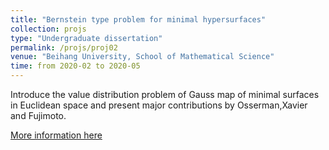 ```yaml
---
title: "Bernstein type problem for minimal hypersurfaces"
collection: projs
type: "Undergraduate dissertation"
permalink: /projs/proj02
venue: "Beihang University, School of Mathematical Science"
time: from 2020-02 to 2020-05
---
```


Introduce the value distribution problem of Gauss map of minimal surfaces in Euclidean space and present major contributions by Osserman,Xavier and Fujimoto.

[More information here](http://grantaire08.github.io/files/BernsteinProblem.pdf)
